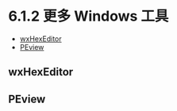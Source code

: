 # 6.1.2 更多 Windows 工具

- [wxHexEditor](#wxhexeditor)
- [PEview](#peview)

## <span id="wxhexeditor">wxHexEditor</span>


## <span id="peview">PEview</span>
